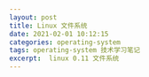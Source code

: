 ```yaml
---
layout: post
title: Linux 文件系统
date: 2021-02-01 10:12:15
categories: operating-system
tags: operating-system 技术学习笔记
excerpt:  linux 0.11 文件系统
---
```


 